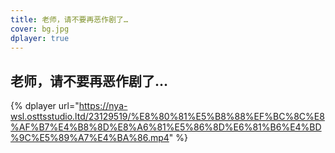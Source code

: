 ```yaml
---
title: 老师，请不要再恶作剧了…
cover: bg.jpg
dplayer: true
---
```


## 老师，请不要再恶作剧了…

{%  dplayer
    url="https://nya-wsl.osttsstudio.ltd/23129519/%E8%80%81%E5%B8%88%EF%BC%8C%E8%AF%B7%E4%B8%8D%E8%A6%81%E5%86%8D%E6%81%B6%E4%BD%9C%E5%89%A7%E4%BA%86.mp4"
%}